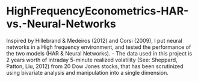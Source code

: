 # HighFrequencyEconometrics-HAR-vs.-Neural-Networks
Inspired by Hillebrand &amp; Medeiros (2012) and Corsi (2009), I put neural networks in a High frequency environment, and tested the performance of the two models (HAR &amp; Neural Networks). - The data used in this project is 2 years worth of intraday 5-minute realized volatility (See: Sheppard, Patton, Liu, 2012) from 20 Dow Jones stocks, that has been scrutinized using bivariate analysis and manipulation into a single dimension. 
